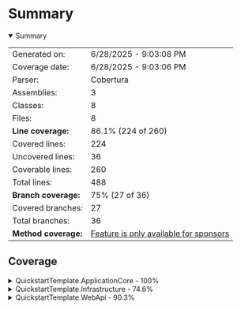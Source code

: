 # Summary
<details open><summary>Summary</summary>

|||
|:---|:---|
| Generated on: | 6/28/2025 - 9:03:08 PM |
| Coverage date: | 6/28/2025 - 9:03:06 PM |
| Parser: | Cobertura |
| Assemblies: | 3 |
| Classes: | 8 |
| Files: | 8 |
| **Line coverage:** | 86.1% (224 of 260) |
| Covered lines: | 224 |
| Uncovered lines: | 36 |
| Coverable lines: | 260 |
| Total lines: | 488 |
| **Branch coverage:** | 75% (27 of 36) |
| Covered branches: | 27 |
| Total branches: | 36 |
| **Method coverage:** | [Feature is only available for sponsors](https://reportgenerator.io/pro) |

</details>

## Coverage
<details><summary>QuickstartTemplate.ApplicationCore - 100%</summary>

|**Name**|**Line**|**Branch**|
|:---|---:|---:|
|**QuickstartTemplate.ApplicationCore**|**100%**|****|
|QuickstartTemplate.ApplicationCore.ApplicationCoreSetup|100%||

</details>
<details><summary>QuickstartTemplate.Infrastructure - 74.6%</summary>

|**Name**|**Line**|**Branch**|
|:---|---:|---:|
|**QuickstartTemplate.Infrastructure**|**74.6%**|**73.5%**|
|QuickstartTemplate.Infrastructure.Common.GlobalHttpMessageHandlerBuilderFil<br/>ter|0%||
|QuickstartTemplate.Infrastructure.DbContexts.ProjectDbContext|91.4%|73.5%|
|QuickstartTemplate.Infrastructure.InfrastructureSetup|100%||

</details>
<details><summary>QuickstartTemplate.WebApi - 90.3%</summary>

|**Name**|**Line**|**Branch**|
|:---|---:|---:|
|**QuickstartTemplate.WebApi**|**90.3%**|**100%**|
|Program|100%||
|QuickstartTemplate.WebApi.Controllers.WeatherForecastController|0%||
|QuickstartTemplate.WebApi.Startup|100%|100%|
|QuickstartTemplate.WebApi.WeatherForecast|0%||

</details>
